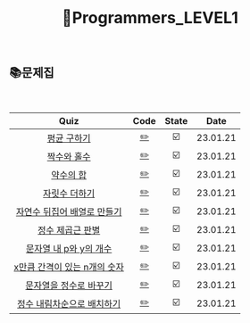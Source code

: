 <div align="center">
  <br />
  <h1> 🧑Programmers_LEVEL1 </h1>
  <br />
</div>

## 📚문제집

<br />

|                                              Quiz                                               |          Code           | State |   Date   |
| :---------------------------------------------------------------------------------------------: | :---------------------: | :---: | :------: |
|         [평균 구하기](https://school.programmers.co.kr/learn/courses/30/lessons/12944)          |  [✏️](./평균구하기.js)  |  ☑️   | 23.01.21 |
|         [짝수와 홀수](https://school.programmers.co.kr/learn/courses/30/lessons/12937)          |  [✏️](./짝수와홀수.js)  |  ☑️   | 23.01.21 |
|          [약수의 합](https://school.programmers.co.kr/learn/courses/30/lessons/12928)           |   [✏️](./약수의합.js)   |  ☑️   | 23.01.21 |
|        [자릿수 더하기](https://school.programmers.co.kr/learn/courses/30/lessons/12931)         | [✏️](./자릿수더하기.js) |  ☑️   | 23.01.21 |
| [자연수 뒤집어 배열로 만들기](https://school.programmers.co.kr/learn/courses/30/lessons/12932)  | [✏️](./자연수뒤집어.js) |  ☑️   | 23.01.21 |
|       [정수 제곱근 판별](https://school.programmers.co.kr/learn/courses/30/lessons/12934)       |  [✏️](./정수제곱근.js)  |  ☑️   | 23.01.21 |
|    [문자열 내 p와 y의 개수](https://school.programmers.co.kr/learn/courses/30/lessons/12916)    |    [✏️](./py개수.js)    |  ☑️   | 23.01.21 |
| [x만큼 간격이 있는 n개의 숫자](https://school.programmers.co.kr/learn/courses/30/lessons/12954) |  [✏️](./x만큼간격.js)   |  ☑️   | 23.01.21 |
|    [문자열을 정수로 바꾸기](https://school.programmers.co.kr/learn/courses/30/lessons/12925)    | [✏️](./문자열정수로.js) |  ☑️   | 23.01.21 |
|  [정수 내림차순으로 배치하기](https://school.programmers.co.kr/learn/courses/30/lessons/12933)  | [✏️](./정수내림차순.js) |  ☑️   | 23.01.21 |
